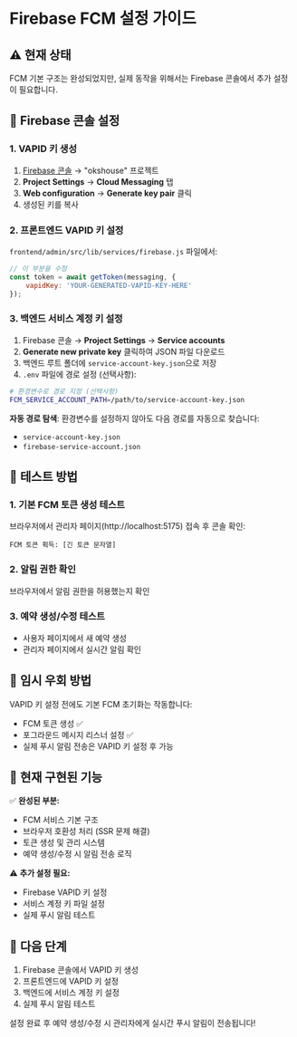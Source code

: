# Firebase FCM 설정 가이드

## ⚠️ 현재 상태
FCM 기본 구조는 완성되었지만, 실제 동작을 위해서는 Firebase 콘솔에서 추가 설정이 필요합니다.

## 🔧 Firebase 콘솔 설정

### 1. VAPID 키 생성
1. [Firebase 콘솔](https://console.firebase.google.com/) → "okshouse" 프로젝트
2. **Project Settings** → **Cloud Messaging** 탭
3. **Web configuration** → **Generate key pair** 클릭
4. 생성된 키를 복사

### 2. 프론트엔드 VAPID 키 설정
`frontend/admin/src/lib/services/firebase.js` 파일에서:

```javascript
// 이 부분을 수정
const token = await getToken(messaging, {
    vapidKey: 'YOUR-GENERATED-VAPID-KEY-HERE'
});
```

### 3. 백엔드 서비스 계정 키 설정
1. Firebase 콘솔 → **Project Settings** → **Service accounts**
2. **Generate new private key** 클릭하여 JSON 파일 다운로드
3. 백엔드 루트 폴더에 `service-account-key.json`으로 저장
4. `.env` 파일에 경로 설정 (선택사항):

```bash
# 환경변수로 경로 지정 (선택사항)
FCM_SERVICE_ACCOUNT_PATH=/path/to/service-account-key.json
```

**자동 경로 탐색**: 환경변수를 설정하지 않아도 다음 경로를 자동으로 찾습니다:
- `service-account-key.json`
- `firebase-service-account.json`

## 📱 테스트 방법

### 1. 기본 FCM 토큰 생성 테스트
브라우저에서 관리자 페이지(http://localhost:5175) 접속 후 콘솔 확인:
```
FCM 토큰 획득: [긴 토큰 문자열]
```

### 2. 알림 권한 확인
브라우저에서 알림 권한을 허용했는지 확인

### 3. 예약 생성/수정 테스트
- 사용자 페이지에서 새 예약 생성
- 관리자 페이지에서 실시간 알림 확인

## 🚧 임시 우회 방법

VAPID 키 설정 전에도 기본 FCM 초기화는 작동합니다:
- FCM 토큰 생성 ✅
- 포그라운드 메시지 리스너 설정 ✅
- 실제 푸시 알림 전송은 VAPID 키 설정 후 가능

## 🔄 현재 구현된 기능

✅ **완성된 부분:**
- FCM 서비스 기본 구조
- 브라우저 호환성 처리 (SSR 문제 해결)
- 토큰 생성 및 관리 시스템
- 예약 생성/수정 시 알림 전송 로직

⚠️ **추가 설정 필요:**
- Firebase VAPID 키 설정
- 서비스 계정 키 파일 설정
- 실제 푸시 알림 테스트

## 📝 다음 단계

1. Firebase 콘솔에서 VAPID 키 생성
2. 프론트엔드에 VAPID 키 설정
3. 백엔드에 서비스 계정 키 설정
4. 실제 푸시 알림 테스트

설정 완료 후 예약 생성/수정 시 관리자에게 실시간 푸시 알림이 전송됩니다!